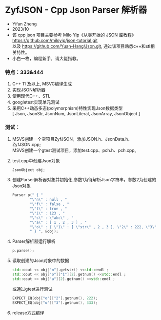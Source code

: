 # ZyfJSON - Cpp Json Parser 解析器


-   Yifan Zheng
-   2023/10
-   该 cpp json 项目主要参考 Milo Yip《从零开始的 JSON 库教程》https://github.com/miloyip/json-tutorial.git <br />以及 https://github.com/Yuan-Hang/Json.git, 通过该项目熟悉c++和stl相关特性。
-   小白一枚，编程新手，请大佬指教。

### 特点：333&444

1.  C++ 11 及以上, MSVC编译生成
2.  实现JSON解析器
3.  使用现代C++、STL
4.  googletest实现单元测试
5.  采用C++动态多态(polymorphism)特性实现Json数据类型<br /> [ Json, JsonStr, JsonNum, JsonLiteral, JsonArray, JsonObject ]

### 测试：
1.  MSVS创建一个空项目ZyfJSON，添加JSON.h、JsonData.h、ZyfJSON.cpp;<br />
    MSVS创建一个gtest测试项目，添加test.cpp、pch.h、pch.cpp。
2.  test.cpp中创建Json对象
    ```cpp  
    JsonObject obj;
    ```
3.  创建Parser解析器对象并初始化,参数1为待解析Json字符串，参数2为创建的Json对象

    ```cpp
    Parser p(" { "
            "\"n\" : null , "
            "\"f\" : false , "
            "\"t\" : true , "
            "\"i\" : 123 , "
            "\"s\" : \"abc\" , "
            "\"a\" : [ 1 , 2 , 3 ] , "
            "\"o\" : { \"1\" : [ \"str\" , 2 , 3 ], \"2\" : 222, \"3\" : 333 }"
            " } ", &obj);
    ```
4.  Parser解析器运行解析

    ```cpp
    p.parse();
    ```
5.  读取创建的Json对象中的数据

    ```cpp
    std::cout << obj["n"].getstr() <<std::endl ;
    std::cout << obj["o"]["1"][2].getnum() <<std::endl ;
    std::cout << obj["a"][2].getnum() <<std::endl ;
    ```
    或通过gtest进行测试

    ```cpp
    EXPECT_EQ(obj["o"]["2"].getnum(), 222);
	EXPECT_EQ(obj["o"]["3"].getnum(), 333);
    ```

6. release方式编译